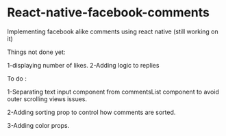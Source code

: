 # React-native-facebook-comments
Implementing facebook alike comments using react native (still working on it)


Things not done yet:

1-displaying number of likes.
2-Adding logic to replies

To do :

1-Separating text input component from commentsList component to avoid outer scrolling views issues.

2-Adding sorting prop to control how comments are sorted.

3-Adding color props.
